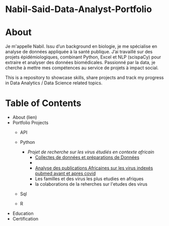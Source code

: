 # Nabil-Said-Data-Analyst-Portfolio

# About

Je m'appelle Nabil. 
Issu d’un background en biologie, je me spécialise en analyse de données appliquée à la santé publique. J’ai travaillé sur des projets épidémiologiques, combinant Python, Excel et NLP (scispaCy) pour extraire et analyser des données biomédicales.
Passionné par la data, je cherche à mettre mes compétences au service de projets à impact social.


This is a repository to showcase skills, share projects and track my progress in Data Analytics / Data Science related topics.

# Table of Contents
 - About (lien)
 - Portfolio Projects
    - API 
    - Python
      - *Projet de recherche sur les virus étudiés en contexte africain*  
        - [Collectes de données et  préparations de Données](https://github.com/nabil1said/Nabil-Said-Data_Analyst-Portfolio/blob/main/Pubmed_extraction_des_donn%C3%A9es_sur_les_fichier_txt_1.ipynb)
        -
        - [Analyse des publications Africaines sur les virus indexés pubmed   avant et apres covid](https://github.com/nabil1said/Nabil-Said-Data_Analyst-Portfolio/blob/main/pubmed_analyse_de_donnes_exploratoire.ipynb) 
        - Les familles et des virus  les  plus etudies en afriques
        - la colaborations de la reherches  sur  l'etudes  des virus
     
    - Sql
    - R
- Education
- Certification



          
 

